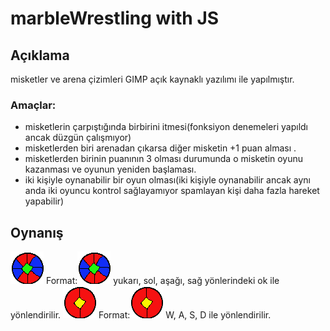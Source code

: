# marbleWrestling with JS
## Açıklama
misketler ve arena çizimleri GIMP açık kaynaklı yazılımı ile yapılmıştır.

### Amaçlar:
* misketlerin çarpıştığında birbirini itmesi(fonksiyon denemeleri yapıldı ancak düzgün çalışmıyor)
* misketlerden biri arenadan çıkarsa diğer misketin +1 puan alması .
* misketlerden birinin puanının 3 olması durumunda o  misketin oyunu kazanması ve oyunun yeniden başlaması.
* iki kişiyle oynanabilir bir oyun olması(iki kişiyle oynanabilir ancak aynı anda iki oyuncu kontrol sağlayamıyor spamlayan kişi daha fazla hareket yapabilir)

## Oynanış
![misket1](/images/misket11.png)
Format:![Alt Text](https://github.com/OsmanTahirKuzu/marbleWrestling/blob/main/images/misket11.png)
yukarı, sol, aşağı, sağ yönlerindeki ok ile yönlendirilir.
![misket2](/images/misket22.png)
Format:![Alt Text](https://github.com/OsmanTahirKuzu/marbleWrestling/blob/main/images/misket22.png)
W, A, S, D ile yönlendirilir.
